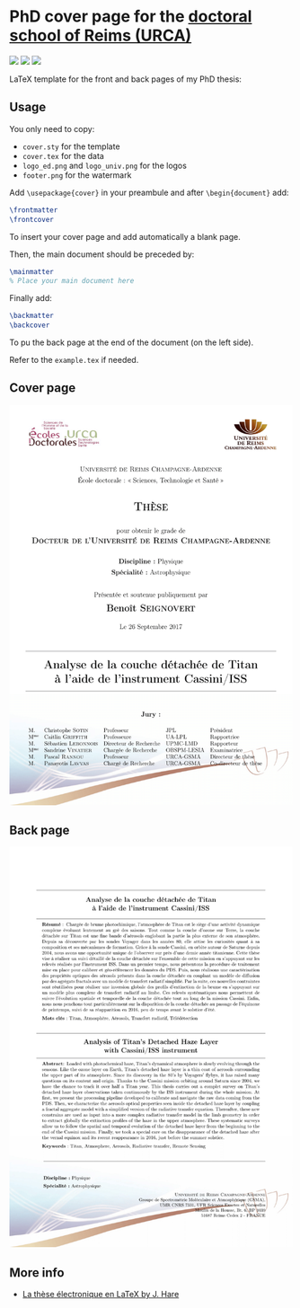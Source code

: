 # PhD cover page for the [doctoral school of Reims (URCA)](http://www.univ-reims.fr/recherche-et-valorisation/ecoles-doctorales/les-ecoles-doctorales,8712,16338.html)

[![](https://img.shields.io/github/release/seignovert/phd-cover-urca.svg)](https://github.com/seignovert/phd-cover-urca/releases/latest)
[![](https://img.shields.io/github/license/mashape/apistatus.svg)](https://github.com/seignovert/phd-cover-urca/LICENSE.md)
[![](https://img.shields.io/badge/download-LaTeX%20files-brightgreen.svg?logo=github)](https://github.com/seignovert/phd-cover-urca/releases/download/v1.0/phd-cover-urca.zip)

LaTeX template for the front and back pages of my PhD thesis:

## Usage
You only need to copy:
- `cover.sty` for the template
- `cover.tex` for the data
- `logo_ed.png` and `logo_univ.png` for the logos
- `footer.png` for the watermark


Add `\usepackage{cover}` in your preambule and after `\begin{document}` add:
```latex
\frontmatter
\frontcover
```
To insert your cover page and add automatically a blank page.

Then, the main document should be preceded by:
```latex
\mainmatter
% Place your main document here
```

Finally add:
```latex
\backmatter
\backcover
```
To pu the back page at the end of the document (on the left side).

Refer to the `example.tex` if needed.

## Cover page
![Cover](img/front.png)

## Back page
![Back](img/back.png)

## More info
- [La thèse électronique en LaTeX by J. Hare](https://www.edpif.org/documents/latex/PolyThElecLatex.pdf)
